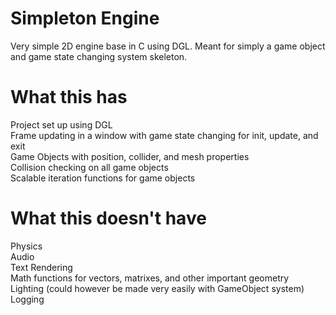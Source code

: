 # Simpleton Engine
Very simple 2D engine base in C using DGL. Meant for simply a game object and game state changing system skeleton.

# What this has
Project set up using DGL
<br>
Frame updating in a window with game state changing for init, update, and exit
<br>
Game Objects with position, collider, and mesh properties
<br>
Collision checking on all game objects
<br>
Scalable iteration functions for game objects
<br>

# What this doesn't have
Physics
<br>
Audio
<br>
Text Rendering
<br>
Math functions for vectors, matrixes, and other important geometry
<br>
Lighting (could however be made very easily with GameObject system)
<br>
Logging
